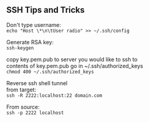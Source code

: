 SSH Tips and Tricks
-------------------

Don't type username:  
`echo "Host \*\n\tUser radio" >> ~/.ssh/config`  

Generate RSA key:  
`ssh-keygen`  

copy key.pem.pub to server you would like to ssh to  
contents of key.pem.pub go in ~/.ssh/authorized_keys  
`chmod 400 ~/.ssh/authorized_keys`  

Reverse ssh shell tunnel  
from target:  
`ssh -R 2222:localhost:22 domain.com`  

From source:  
`ssh -p 2222 localhost`  
